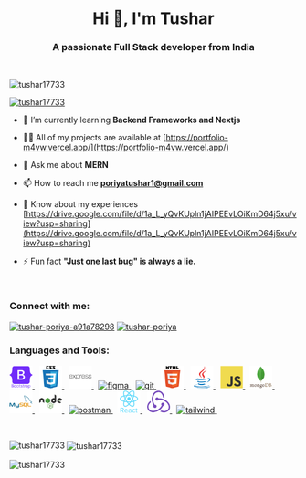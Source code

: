 <h1 align="center">Hi 👋, I'm Tushar</h1>
<h3 align="center">A passionate Full Stack developer from India</h3>
&nbsp;
<p align="left"> <img src="https://komarev.com/ghpvc/?username=tushar17733&label=Profile%20views&color=0e75b6&style=flat" alt="tushar17733" /> </p>

<p align="left"> <a href="https://github.com/ryo-ma/github-profile-trophy"><img src="https://github-profile-trophy.vercel.app/?username=tushar17733" alt="tushar17733" /></a> </p>

- 🌱 I’m currently learning **Backend Frameworks and Nextjs**

- 👨‍💻 All of my projects are available at [https://portfolio-m4vw.vercel.app/](https://portfolio-m4vw.vercel.app/)

- 💬 Ask me about **MERN**

- 📫 How to reach me **poriyatushar1@gmail.com**

- 📄 Know about my experiences [https://drive.google.com/file/d/1a_L_yQvKUpln1jAIPEEvLOiKmD64j5xu/view?usp=sharing](https://drive.google.com/file/d/1a_L_yQvKUpln1jAIPEEvLOiKmD64j5xu/view?usp=sharing)

- ⚡ Fun fact **"Just one last bug" is always a lie.**

&nbsp;
<h3 align="left">Connect with me:</h3>
<p align="left">
<a href="https://linkedin.com/in/tushar-poriya-a91a78298" target="blank"><img align="center" src="https://raw.githubusercontent.com/rahuldkjain/github-profile-readme-generator/master/src/images/icons/Social/linked-in-alt.svg" alt="tushar-poriya-a91a78298" height="30" width="40" /></a>
<a href="https://instagram.com/tushar-poriya" target="blank"><img align="center" src="https://raw.githubusercontent.com/rahuldkjain/github-profile-readme-generator/master/src/images/icons/Social/instagram.svg" alt="tushar-poriya" height="30" width="40" /></a>
</p>

<h3 align="left">Languages and Tools:</h3>
<p align="left">
  <a href="https://getbootstrap.com" target="_blank" rel="noreferrer">
    <img src="https://raw.githubusercontent.com/devicons/devicon/master/icons/bootstrap/bootstrap-plain-wordmark.svg" alt="bootstrap" width="40" height="40"/>
  </a>&nbsp;
  <a href="https://www.w3schools.com/css/" target="_blank" rel="noreferrer">
    <img src="https://raw.githubusercontent.com/devicons/devicon/master/icons/css3/css3-original-wordmark.svg" alt="css3" width="40" height="40"/>
  </a>&nbsp;
  <a href="https://expressjs.com" target="_blank" rel="noreferrer">
    <img src="https://raw.githubusercontent.com/devicons/devicon/master/icons/express/express-original-wordmark.svg" alt="express" width="40" height="40"/>
  </a>&nbsp;
  <a href="https://www.figma.com/" target="_blank" rel="noreferrer">
    <img src="https://www.vectorlogo.zone/logos/figma/figma-icon.svg" alt="figma" width="40" height="40"/>
  </a>&nbsp;
  <a href="https://git-scm.com/" target="_blank" rel="noreferrer">
    <img src="https://www.vectorlogo.zone/logos/git-scm/git-scm-icon.svg" alt="git" width="40" height="40"/>
  </a>&nbsp;
  <a href="https://www.w3.org/html/" target="_blank" rel="noreferrer">
    <img src="https://raw.githubusercontent.com/devicons/devicon/master/icons/html5/html5-original-wordmark.svg" alt="html5" width="40" height="40"/>
  </a>&nbsp;
  <a href="https://www.java.com" target="_blank" rel="noreferrer">
    <img src="https://raw.githubusercontent.com/devicons/devicon/master/icons/java/java-original.svg" alt="java" width="40" height="40"/>
  </a>&nbsp;
  <a href="https://developer.mozilla.org/en-US/docs/Web/JavaScript" target="_blank" rel="noreferrer">
    <img src="https://raw.githubusercontent.com/devicons/devicon/master/icons/javascript/javascript-original.svg" alt="javascript" width="40" height="40"/>
  </a>&nbsp;
  <a href="https://www.mongodb.com/" target="_blank" rel="noreferrer">
    <img src="https://raw.githubusercontent.com/devicons/devicon/master/icons/mongodb/mongodb-original-wordmark.svg" alt="mongodb" width="40" height="40"/>
  </a>&nbsp;
  <a href="https://www.mysql.com/" target="_blank" rel="noreferrer">
    <img src="https://raw.githubusercontent.com/devicons/devicon/master/icons/mysql/mysql-original-wordmark.svg" alt="mysql" width="40" height="40"/>
  </a>&nbsp;
  <a href="https://nodejs.org" target="_blank" rel="noreferrer">
    <img src="https://raw.githubusercontent.com/devicons/devicon/master/icons/nodejs/nodejs-original-wordmark.svg" alt="nodejs" width="40" height="40"/>
  </a>&nbsp;
  <a href="https://postman.com" target="_blank" rel="noreferrer">
    <img src="https://www.vectorlogo.zone/logos/getpostman/getpostman-icon.svg" alt="postman" width="40" height="40"/>
  </a>&nbsp;
  <a href="https://reactjs.org/" target="_blank" rel="noreferrer">
    <img src="https://raw.githubusercontent.com/devicons/devicon/master/icons/react/react-original-wordmark.svg" alt="react" width="40" height="40"/>
  </a>&nbsp;
  <a href="https://redux.js.org" target="_blank" rel="noreferrer">
    <img src="https://raw.githubusercontent.com/devicons/devicon/master/icons/redux/redux-original.svg" alt="redux" width="40" height="40"/>
  </a>&nbsp;
  <a href="https://tailwindcss.com/" target="_blank" rel="noreferrer">
    <img src="https://www.vectorlogo.zone/logos/tailwindcss/tailwindcss-icon.svg" alt="tailwind" width="40" height="40"/>
  </a>&nbsp;
</p>

&nbsp;

<p><img align="left" src="https://github-readme-stats.vercel.app/api/top-langs?username=tushar17733&show_icons=true&locale=en&layout=compact" alt="tushar17733" /></p>

<p>&nbsp;<img align="center" src="https://github-readme-stats.vercel.app/api?username=tushar17733&show_icons=true&locale=en" alt="tushar17733" /></p>

<p><img align="center" src="https://github-readme-streak-stats.herokuapp.com/?user=tushar17733&" alt="tushar17733" /></p>
